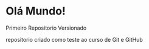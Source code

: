 # Olá Mundo!
 Primeiro Repositorio Versionado
 
 repositorio criado como teste ao curso de Git e GitHub
